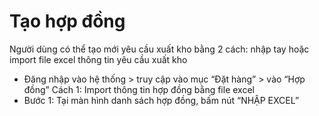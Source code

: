 # Tạo hợp đồng
Người dùng có thể tạo mới yêu cầu xuất kho bằng 2 cách: nhập tay hoặc import file excel thông tin yêu cầu xuất kho
-	Đăng nhập vào hệ thống > truy cập vào mục “Đặt hàng” > vào “Hợp đồng”
     Cách 1: Import thông tin hợp đồng bằng file excel
-	Bước 1: Tại màn hình danh sách hợp đồng, bấm nút “NHẬP EXCEL”
